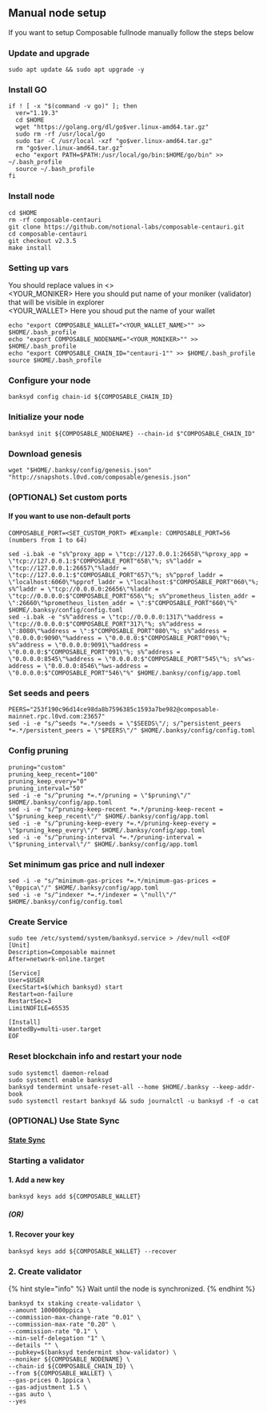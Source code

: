 ## Manual node setup
If you want to setup Composable fullnode manually follow the steps below

### Update and upgrade
```
sudo apt update && sudo apt upgrade -y
```

### Install GO
```
if ! [ -x "$(command -v go)" ]; then
  ver="1.19.3"
  cd $HOME
  wget "https://golang.org/dl/go$ver.linux-amd64.tar.gz"
  sudo rm -rf /usr/local/go
  sudo tar -C /usr/local -xzf "go$ver.linux-amd64.tar.gz"
  rm "go$ver.linux-amd64.tar.gz"
  echo "export PATH=$PATH:/usr/local/go/bin:$HOME/go/bin" >> ~/.bash_profile
  source ~/.bash_profile
fi
```

### Install node
```
cd $HOME
rm -rf composable-centauri
git clone https://github.com/notional-labs/composable-centauri.git
cd composable-centauri
git checkout v2.3.5
make install
```


### Setting up vars
You should replace values in <> <br />
<YOUR_MONIKER> Here you should put name of your moniker (validator) that will be visible in explorer <br />
<YOUR_WALLET> Here you shoud put the name of your wallet

```
echo "export COMPOSABLE_WALLET="<YOUR_WALLET_NAME>"" >> $HOME/.bash_profile
echo "export COMPOSABLE_NODENAME="<YOUR_MONIKER>"" >> $HOME/.bash_profile
echo "export COMPOSABLE_CHAIN_ID="centauri-1"" >> $HOME/.bash_profile
source $HOME/.bash_profile
```


### Configure your node
```
banksyd config chain-id ${COMPOSABLE_CHAIN_ID}
```

### Initialize your node
```
banksyd init ${COMPOSABLE_NODENAME} --chain-id $"COMPOSABLE_CHAIN_ID"
```

### Download genesis
```
wget "$HOME/.banksy/config/genesis.json" "http://snapshots.l0vd.com/composable/genesis.json" 
```

### (OPTIONAL) Set custom ports

#### If you want to use non-default ports
```
COMPOSABLE_PORT=<SET_CUSTOM_PORT> #Example: COMPOSABLE_PORT=56 (numbers from 1 to 64)
```
```
sed -i.bak -e "s%^proxy_app = \"tcp://127.0.0.1:26658\"%proxy_app = \"tcp://127.0.0.1:$"COMPOSABLE_PORT"658\"%; s%^laddr = \"tcp://127.0.0.1:26657\"%laddr = \"tcp://127.0.0.1:$"COMPOSABLE_PORT"657\"%; s%^pprof_laddr = \"localhost:6060\"%pprof_laddr = \"localhost:$"COMPOSABLE_PORT"060\"%; s%^laddr = \"tcp://0.0.0.0:26656\"%laddr = \"tcp://0.0.0.0:$"COMPOSABLE_PORT"656\"%; s%^prometheus_listen_addr = \":26660\"%prometheus_listen_addr = \":$"COMPOSABLE_PORT"660\"%" $HOME/.banksy/config/config.toml
sed -i.bak -e "s%^address = \"tcp://0.0.0.0:1317\"%address = \"tcp://0.0.0.0:$"COMPOSABLE_PORT"317\"%; s%^address = \":8080\"%address = \":$"COMPOSABLE_PORT"080\"%; s%^address = \"0.0.0.0:9090\"%address = \"0.0.0.0:$"COMPOSABLE_PORT"090\"%; s%^address = \"0.0.0.0:9091\"%address = \"0.0.0.0:$"COMPOSABLE_PORT"091\"%; s%^address = \"0.0.0.0:8545\"%address = \"0.0.0.0:$"COMPOSABLE_PORT"545\"%; s%^ws-address = \"0.0.0.0:8546\"%ws-address = \"0.0.0.0:$"COMPOSABLE_PORT"546\"%" $HOME/.banksy/config/app.toml
```


### Set seeds and peers
```
PEERS="253f190c96d14ce98da8b7596385c1593a7be982@composable-mainnet.rpc.l0vd.com:23657"
sed -i -e "s/^seeds *=.*/seeds = \"$SEEDS\"/; s/^persistent_peers *=.*/persistent_peers = \"$PEERS\"/" $HOME/.banksy/config/config.toml
```

### Config pruning
```
pruning="custom"
pruning_keep_recent="100"
pruning_keep_every="0"
pruning_interval="50"
sed -i -e "s/^pruning *=.*/pruning = \"$pruning\"/" $HOME/.banksy/config/app.toml
sed -i -e "s/^pruning-keep-recent *=.*/pruning-keep-recent = \"$pruning_keep_recent\"/" $HOME/.banksy/config/app.toml
sed -i -e "s/^pruning-keep-every *=.*/pruning-keep-every = \"$pruning_keep_every\"/" $HOME/.banksy/config/app.toml
sed -i -e "s/^pruning-interval *=.*/pruning-interval = \"$pruning_interval\"/" $HOME/.banksy/config/app.toml
```

### Set minimum gas price and null indexer
```
sed -i -e "s/^minimum-gas-prices *=.*/minimum-gas-prices = \"0ppica\"/" $HOME/.banksy/config/app.toml
sed -i -e "s/^indexer *=.*/indexer = \"null\"/" $HOME/.banksy/config/config.toml
```

### Create Service
```
sudo tee /etc/systemd/system/banksyd.service > /dev/null <<EOF
[Unit]
Description=Composable mainnet
After=network-online.target

[Service]
User=$USER
ExecStart=$(which banksyd) start
Restart=on-failure
RestartSec=3
LimitNOFILE=65535

[Install]
WantedBy=multi-user.target
EOF
```

### Reset blockchain info and restart your node
```
sudo systemctl daemon-reload
sudo systemctl enable banksyd
banksyd tendermint unsafe-reset-all --home $HOME/.banksy --keep-addr-book
sudo systemctl restart banksyd && sudo journalctl -u banksyd -f -o cat
```

### (OPTIONAL) Use State Sync

#### [State Sync]()


### Starting a validator

#### 1. Add a new key
```
banksyd keys add ${COMPOSABLE_WALLET}
```
##### (OR)

#### 1. Recover your key
```
banksyd keys add ${COMPOSABLE_WALLET} --recover
```



### 2. Create validator

{% hint style="info" %}
Wait until the node is synchronized.
{% endhint %}

```
banksyd tx staking create-validator \
--amount 1000000ppica \
--commission-max-change-rate "0.01" \
--commission-max-rate "0.20" \
--commission-rate "0.1" \
--min-self-delegation "1" \
--details "" \
--pubkey=$(banksyd tendermint show-validator) \
--moniker ${COMPOSABLE_NODENAME} \
--chain-id ${COMPOSABLE_CHAIN_ID} \
--from ${COMPOSABLE_WALLET} \
--gas-prices 0.1ppica \
--gas-adjustment 1.5 \
--gas auto \
--yes
```

